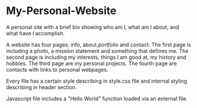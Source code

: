 # My-Personal-Website

A personal site with a brief bio showing who am I, what am I about, and what have I accomplish.

A website has four pages: info, about,portfolio and contact.
The first page is including a photo, a mission statement and something that defines me.
The second page is including my interests, things I am good at, my history and hobbies.
The third page are my personal projects.
The fourth page are contacts with links to personal webpages.

Every file has a certain style describing in style.css file and internal styling describing in header section.

Javascript file includes a "Hello World" function loaded via an external file.
